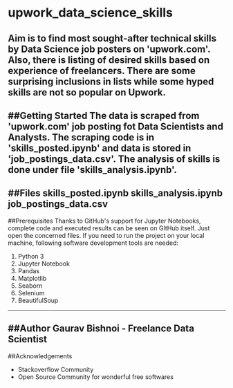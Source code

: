 # upwork_data_science_skills
Aim is to find most sought-after technical skills by Data Science job posters on 'upwork.com'. Also, there is listing of desired skills based on experience of freelancers. There are some surprising inclusions in lists while some hyped skills are not so popular on Upwork.
---
##Getting Started
The data is scraped from 'upwork.com' job posting fot Data Scientists and Analysts. The scraping code is in 'skills_posted.ipynb' and data is stored in 'job_postings_data.csv'. The analysis of skills is done under file 'skills_analysis.ipynb'.
---
##Files
skills_posted.ipynb
skills_analysis.ipynb
job_postings_data.csv
---
##Prerequisites
Thanks to GitHub's support for Jupyter Notebooks, complete code and executed results can be seen on GItHub itself. Just open the concerned files. If you need to run the project on your local machine, following software development tools are needed:
1. Python 3
2. Jupyter Notebook
3. Pandas
4. Matplotlib
5. Seaborn
6. Selenium
7. BeautifulSoup
---
##Author
Gaurav Bishnoi - Freelance Data Scientist
---
##Acknowledgements
* Stackoverflow Community
* Open Source Community for wonderful free softwares
